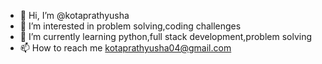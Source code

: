 - 👋 Hi, I’m @kotaprathyusha
- 👀 I’m interested in problem solving,coding challenges
- 🌱 I’m currently learning python,full stack development,problem solving
- 📫 How to reach me kotaprathyusha04@gmail.com

<!---
kotaprathyusha/kotaprathyusha is a ✨ special ✨ repository because its `README.md` (this file) appears on your GitHub profile.
You can click the Preview link to take a look at your changes.
--->
